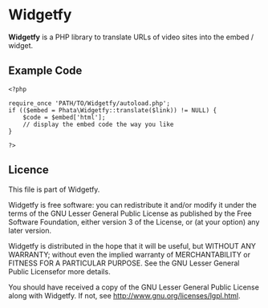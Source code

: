 Widgetfy
========

**Widgetfy** is a PHP library to translate URLs of video sites into the
embed / widget.


Example Code
------------

    <?php

    require_once 'PATH/TO/Widgetfy/autoload.php';
    if (($embed = Phata\Widgetfy::translate($link)) != NULL) {
        $code = $embed['html'];
        // display the embed code the way you like
    }

    ?>


Licence
-----------
This file is part of Widgetfy.

Widgetfy is free software: you can redistribute it and/or modify it under the
terms of the GNU Lesser General Public License as published by the Free
Software Foundation, either version 3 of the License, or (at your option) any
later version.

Widgetfy is distributed in the hope that it will be useful, but WITHOUT ANY
WARRANTY; without even the implied warranty of MERCHANTABILITY or FITNESS FOR
A PARTICULAR PURPOSE.  See the GNU Lesser General Public Licensefor more
details.

You should have received a copy of the GNU Lesser General Public License along
with Widgetfy.  If not, see <http://www.gnu.org/licenses/lgpl.html>.
